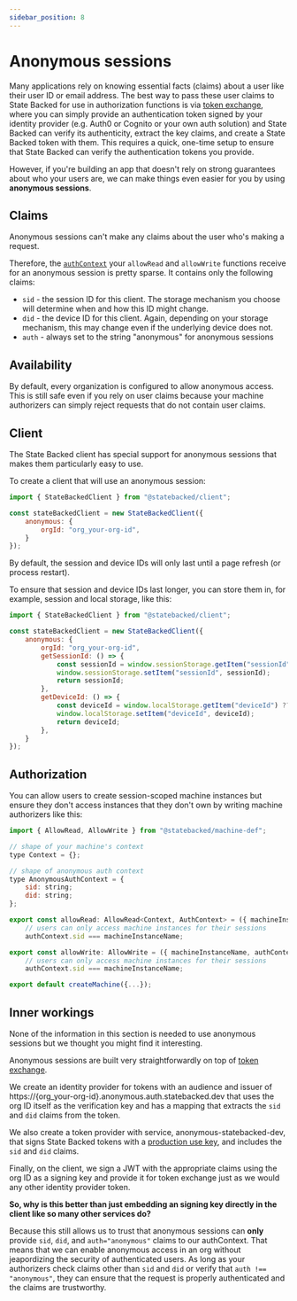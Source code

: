 ```yaml
---
sidebar_position: 8
---
```


# Anonymous sessions

Many applications rely on knowing essential facts (claims) about a user like their user ID or email address.
The best way to pass these user claims to State Backed for use in authorization functions is via
[token exchange](./token-exchange), where you can simply provide an authentication token signed by your
identity provider (e.g. Auth0 or Cognito or your own auth solution) and State Backed can verify its
authenticity, extract the key claims, and create a State Backed token with them. This requires
a quick, one-time setup to ensure that State Backed can verify the authentication tokens you provide.

However, if you're building an app that doesn't rely on strong guarantees about who your users are,
we can make things even easier for you by using **anonymous sessions**.

## Claims

Anonymous sessions can't make any claims about the user who's making a request.

Therefore, the [`authContext`](./authorization) your `allowRead` and `allowWrite` functions receive
for an anonymous session is pretty sparse. It contains only the following claims:
- `sid` - the session ID for this client. The storage mechanism you choose will determine when and how this
  ID might change.
- `did` - the device ID for this client. Again, depending on your storage mechanism, this may change
  even if the underlying device does not.
- `auth` - always set to the string "anonymous" for anonymous sessions

## Availability

By default, every organization is configured to allow anonymous access.
This is still safe even if you rely on user claims because your machine authorizers
can simply reject requests that do not contain user claims.

## Client

The State Backed client has special support for anonymous sessions that makes them particularly
easy to use.

To create a client that will use an anonymous session:

```javascript
import { StateBackedClient } from "@statebacked/client";

const stateBackedClient = new StateBackedClient({
    anonymous: {
        orgId: "org_your-org-id",
    }
});
```

By default, the session and device IDs will only last until a page refresh (or process restart).

To ensure that session and device IDs last longer, you can store them in, for example, session and local storage, like this:

```javascript
import { StateBackedClient } from "@statebacked/client";

const stateBackedClient = new StateBackedClient({
    anonymous: {
        orgId: "org_your-org-id",
        getSessionId: () => {
            const sessionId = window.sessionStorage.getItem("sessionId") ?? crypto.randomUUID();
            window.sessionStorage.setItem("sessionId", sessionId);
            return sessionId;
        },
        getDeviceId: () => {
            const deviceId = window.localStorage.getItem("deviceId") ?? crypto.randomUUID();
            window.localStorage.setItem("deviceId", deviceId);
            return deviceId;
        },
    }
});
```

## Authorization

You can allow users to create session-scoped machine instances but ensure they don't access instances that they
don't own by writing machine authorizers like this:

```javascript title=your-machine-definition.ts
import { AllowRead, AllowWrite } from "@statebacked/machine-def";

// shape of your machine's context
type Context = {};

// shape of anonymous auth context
type AnonymousAuthContext = {
    sid: string;
    did: string;
};

export const allowRead: AllowRead<Context, AuthContext> = ({ machineInstanceName, authContext }) =>
    // users can only access machine instances for their sessions
    authContext.sid === machineInstanceName;

export const allowWrite: AllowWrite = ({ machineInstanceName, authContext }) =>
    // users can only access machine instances for their sessions
    authContext.sid === machineInstanceName;

export default createMachine({...});
```

## Inner workings

None of the information in this section is needed to use anonymous sessions but we thought you might find it interesting.

Anonymous sessions are built very straightforwardly on top of [token exchange](./token-exchange).

We create an identity provider for tokens with an audience and issuer of https://{org_your-org-id}.anonymous.auth.statebacked.dev
that uses the org ID itself as the verification key and has a mapping that extracts the `sid` and `did` claims from the token.

We also create a token provider with service, anonymous-statebacked-dev, that signs State Backed tokens with a
[production use key](./keys), and includes the `sid` and `did` claims.

Finally, on the client, we sign a JWT with the appropriate claims using the org ID as a signing key and provide it
for token exchange just as we would any other identity provider token.

**So, why is this better than just embedding an signing key directly in the client like so many other services do?**

Because this still allows us to trust that anonymous sessions can **only** provide `sid`, `did`, and `auth="anonymous"`
claims to our authContext. That means that we can enable anonymous access in an org without jeapordizing the security
of authenticated users. As long as your authorizers check claims other than `sid` and `did` or verify that `auth !== "anonymous"`,
they can ensure that the request is properly authenticated and the claims are trustworthy.
